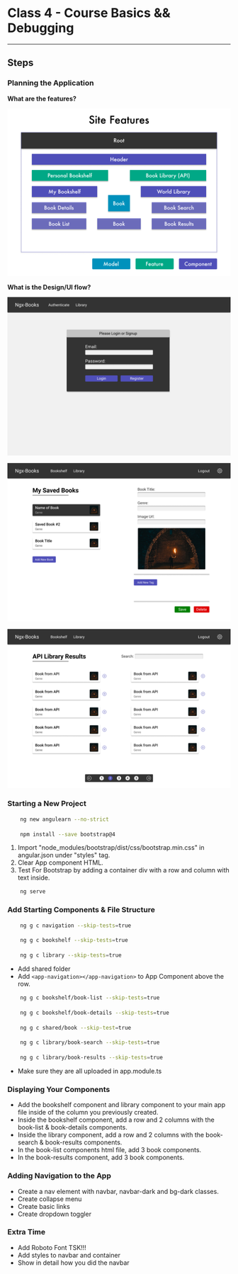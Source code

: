 # Class 4 - Course Basics && Debugging

---

## Steps

### Planning the Application

**What are the features?**

![Site Features](./SiteFeatures.png)

**What is the Design/UI flow?**

![AuthDesign](./AuthDesign.png)

![BookshelfDesign](./BookshelfDesign.png)

![LibraryDesign](./LibraryDesign.png)

### Starting a New Project

```zsh
    ng new angulearn --no-strict

    npm install --save bootstrap@4
```

1. Import "node_modules/bootstrap/dist/css/bootstrap.min.css" in angular.json under "styles" tag.
2. Clear App component HTML.
3. Test For Bootstrap by adding a container div with a row and column with text inside.

```zsh
    ng serve
```

### Add Starting Components & File Structure

```zsh
    ng g c navigation --skip-tests=true

    ng g c bookshelf --skip-tests=true

    ng g c library --skip-tests=true
```

- Add shared folder
- Add `<app-navigation></app-navigation>` to App Component above the row.

```zsh
    ng g c bookshelf/book-list --skip-tests=true

    ng g c bookshelf/book-details --skip-tests=true

    ng g c shared/book --skip-test=true

    ng g c library/book-search --skip-tests=true

    ng g c library/book-results --skip-tests=true
```

- Make sure they are all uploaded in app.module.ts

### Displaying Your Components

- Add the bookshelf component and library component to your main app file inside of the column you previously created.
- Inside the bookshelf component, add a row and 2 columns with the book-list & book-details components.
- Inside the library component, add a row and 2 columns with the book-search & book-results components.
- In the book-list components html file, add 3 book components.
- In the book-results component, add 3 book components.

### Adding Navigation to the App

- Create a nav element with navbar, navbar-dark and bg-dark classes.
- Create collapse menu
- Create basic links
- Create dropdown toggler

### Extra Time

- Add Roboto Font TSK!!!
- Add styles to navbar and container
- Show in detail how you did the navbar

